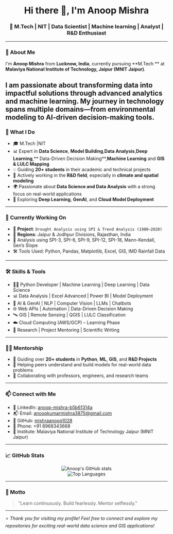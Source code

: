 <h1 align="center">Hi there 👋, I'm Anoop Mishra</h1>
<h3 align="center">
🚀 M.Tech | NIT  | Data Scientist | Machine learning | Analyst | R&D Enthusiast
</h3>

---

### 📍 About Me

I'm **Anoop Mishra** from **Lucknow, India**, currently pursuing **M.Tech ** at **Malaviya National Institute of Technology, Jaipur (MNIT Jaipur)**.

I am passionate about transforming data into impactful solutions through advanced analytics and machine learning. My journey in technology spans multiple domains—from environmental modeling to AI-driven decision-making tools.
---
### 🧠 What I Do

- 🎓 M.Tech |NIT
- 📊 Expert in **Data Science**, **Model Building**,**Data Analysis**,**Deep Learning**,** Data-Driven Decision Making**,**Machine Learning** and **GIS & LULC Mapping**
- 💡 Guiding **20+ students** in their academic and technical projects
- 🔭 Actively working in the **R&D field**, especially in **climate and spatial modeling**
- 🌍 Passionate about **Data Science and Data Analysis** with a strong focus on real-world applications 
- 🚀 Exploring **Deep Learning**, **GenAI**, and **Cloud Model Deployment**
---
### 💼 Currently Working On

- 📌 **Project**: `Drought Analysis using SPI & Trend Analysis (1980–2020)`
- 📍 **Regions**: Jaipur & Jodhpur Divisions, Rajasthan, India
- 🧪 Analysis using SPI-3, SPI-6, SPI-9, SPI-12, SPI-18, Mann-Kendall, Sen’s Slope
- 🛠 Tools Used: Python, Pandas, Matplotlib, Excel, GIS, IMD Rainfall Data

---

### 🛠️ Skills & Tools

- 👨‍💻 Python Developer | Machine Learning | Deep Learning | Data Science
- 📊 Data Analysis | Excel Advanced | Power BI | Model Deployment
- 🧠 AI & GenAI | NLP | Computer Vision | LLMs | Chatbots
- 🌐 Web APIs | Automation | Data-Driven Decision Making
- 🛰️ GIS | Remote Sensing | QGIS | LULC Classification
- ☁️ Cloud Computing (AWS/GCP) – Learning Phase
- 🧪 Research | Project Mentoring | Scientific Writing

---

### 👨‍🏫 Mentorship

- 👥 Guiding over **20+ students** in **Python**, **ML**, **GIS**, and **R&D Projects**
- 🧩 Helping peers understand and build models for real-world data problems
- 🔗 Collaborating with professors, engineers, and research teams

---

### 📫 Connect with Me

- 🔗 LinkedIn: [anoop-mishra-b5b61314a](https://www.linkedin.com/in/anoop-mishra-b5b61314a/)
- 📬 Email: anoopkumarmishra3875@gmail.com
- 🐙 GitHub: [mishraanoop1028](https://github.com/mishraanoop1028)
- 📱 Phone: +91 8968343668
- 🏫 Institute: Malaviya National Institute of Technology Jaipur (MNIT Jaipur)

---

### 📈 GitHub Stats

<p align="center">
  <img src="https://github-readme-stats.vercel.app/api?username=mishraanoop1028&show_icons=true&theme=radical" alt="Anoop's GitHub stats" />
  <br />
  <img src="https://github-readme-stats.vercel.app/api/top-langs/?username=mishraanoop1028&layout=compact&theme=radical" alt="Top Languages" />
</p>

---

### 🌟 Motto

> "Learn continuously. Build fearlessly. Mentor selflessly."

---

⭐ *Thank you for visiting my profile! Feel free to connect and explore my repositories for exciting real-world data science and GIS applications!*
